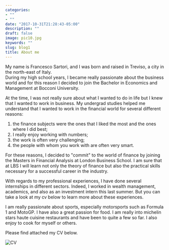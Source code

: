 ```yaml
---
categories:
- ""
- ""
date: "2017-10-31T21:28:43-05:00"
description: ""
draft: false
image: pic10.jpg
keywords: ""
slug: blog1
title: About me
---
```


My name is Francesco Sartori, and I was born and raised in Treviso, a city in the north-east of Italy. \
During my high school years, I became really passionate about the business world and for this reason I decided to join the Bachelor in Economics and Management at Bocconi University. 

At the time, I was not really sure about what I wanted to do in life but I knew that I wanted to work in business. My undergrad studies helped me understand that I wanted to work in the financial world for several different reasons:
1. the finance subjects were the ones that I liked the most and the ones where I did best;
2. I really enjoy working with numbers;
3. the work is often very challenging;
4. the people with whom you work with are often very smart.

For these reasons, I decided to "commit" to the world of finance by joining the Masters in Financial Analysis at London Business School. I am sure that at LBS I will learn not only the theory of finance but also the practical skills necessary for a successful career in the industry.

With regards to my professional experiences, I have done several internships in different sectors. Indeed, I worked in wealth management, academics, and also as an investment intern this last summer. But you can take a look at my cv below to learn more about these experiences.

I am really passionate about sports, especially motorsports such as Formula 1 and MotoGP. I have also a great passion for food. I am really into michelin stars haute cuisine restaurants and have been to quite a few so far. I also enjoy to cook for myself or others.


Please find attached my CV below.

![CV](C:\Users\franc\Desktop\GITHUB\my_website\static\img\blogs)

